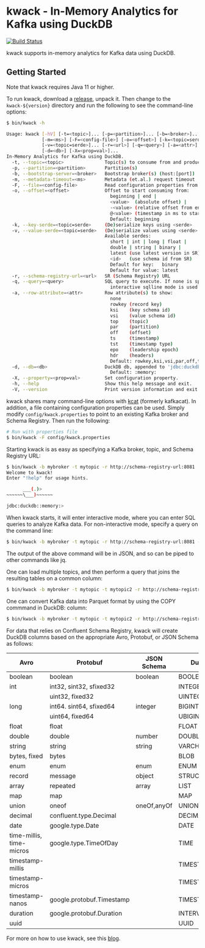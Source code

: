 
# kwack - In-Memory Analytics for Kafka using DuckDB

[![Build Status][github-actions-shield]][github-actions-link]

[github-actions-shield]: https://github.com/rayokota/kwack/workflows/build/badge.svg?branch=master
[github-actions-link]: https://github.com/rayokota/kwack/actions

kwack supports in-memory analytics for Kafka data using DuckDB.

## Getting Started

Note that kwack requires Java 11 or higher. 

To run kwack, download a [release](https://github.com/rayokota/kwack/releases), unpack it.
Then change to the `kwack-${version}` directory and run the following to see the command-line options:

```bash
$ bin/kwack -h

Usage: kwack [-hV] [-t=<topic>]... [-p=<partition>]... [-b=<broker>]...
             [-m=<ms>] [-F=<config-file>] [-o=<offset>] [-k=<topic=serde>]...
             [-v=<topic=serde>]... [-r=<url>] [-q=<query>] [-a=<attr>]...
             [-d=<db>] [-X=<prop=val>]...
In-Memory Analytics for Kafka using DuckDB.
  -t, --topic=<topic>               Topic(s) to consume from and produce to
  -p, --partition=<partition>       Partition(s)
  -b, --bootstrap-server=<broker>   Bootstrap broker(s) (host:[port])
  -m, --metadata-timeout=<ms>       Metadata (et.al.) request timeout
  -F, --file=<config-file>          Read configuration properties from file
  -o, --offset=<offset>             Offset to start consuming from:
                                      beginning | end |
                                      <value>  (absolute offset) |
                                      -<value> (relative offset from end)
                                      @<value> (timestamp in ms to start at)
                                      Default: beginning
  -k, --key-serde=<topic=serde>     (De)serialize keys using <serde>
  -v, --value-serde=<topic=serde>   (De)serialize values using <serde>
                                    Available serdes:
                                      short | int | long | float |
                                      double | string | binary |
                                      latest (use latest version in SR) |
                                      <id>   (use schema id from SR)
                                      Default for key:   binary
                                      Default for value: latest
  -r, --schema-registry-url=<url>   SR (Schema Registry) URL
  -q, --query=<query>               SQL query to execute. If none is specified,
                                      interactive sqlline mode is used
  -a, --row-attribute=<attr>        Row attribute(s) to show:
                                      none
                                      rowkey (record key)
                                      ksi    (key schema id)
                                      vsi    (value schema id)
                                      top    (topic)
                                      par    (partition)
                                      off    (offset)
                                      ts     (timestamp)
                                      tst    (timestamp type)
                                      epo    (leadership epoch)
                                      hdr    (headers)
                                      Default: rowkey,ksi,vsi,par,off,ts,hdr
  -d, --db=<db>                     DuckDB db, appended to 'jdbc:duckdb:'
                                      Default: :memory:
  -X, --property=<prop=val>         Set configuration property.
  -h, --help                        Show this help message and exit.
  -V, --version                     Print version information and exit.
```

kwack shares many command-line options with [kcat](https://github.com/edenhill/kcat) (formerly kafkacat).
In addition, a file containing configuration properties can be used.  Simply modify 
`config/kwack.properties` to point to an existing Kafka broker and Schema
Registry. Then run the following:

```bash
# Run with properties file
$ bin/kwack -F config/kwack.properties
```

Starting kwack is as easy as specifying a Kafka broker, topic, and Schema Registry URL:

```bash
$ bin/kwack -b mybroker -t mytopic -r http://schema-registry-url:8081
Welcome to kwack!
Enter "!help" for usage hints.

      ___(.)>
~~~~~~\___)~~~~~~

jdbc:duckdb::memory:>
```

When kwack starts, it will enter interactive mode, where you can enter SQL queries 
to analyze Kafka data.  For non-interactive mode, specify a query on the command line:

```bash
$ bin/kwack -b mybroker -t mytopic -r http://schema-registry-url:8081 -q "SELECT * FROM mytopic"
```

The output of the above command will be in JSON, and so can be piped to other commands like jq.

One can load multiple topics, and then perform a query that joins the resulting tables on a common 
column:

```bash
$ bin/kwack -b mybroker -t mytopic -t mytopic2 -r http://schema-registry-url:8081 -q "SELECT * FROM mytopic JOIN mytopic2 USING (col1)"
```

One can convert Kafka data into Parquet format by using the COPY commmand in DuckDB:
column:

```bash
$ bin/kwack -b mybroker -t mytopic -t mytopic2 -r http://schema-registry-url:8081 -q "COPY mytopic to 'mytopic.parquet' (FORMAT 'parquet')"
```

For data that relies on Confluent Schema Registry, kwack will create DuckDB columns based on
the appropriate Avro, Protobuf, or JSON Schema as follows:

|Avro | Protobuf | JSON Schema | DuckDB |
|-----|----------|-------------|--------|
|boolean | boolean | boolean | BOOLEAN |
|int | int32, sint32, sfixed32 || INTEGER |
|| uint32, fixed32 || UINTEGER |
|long | int64. sint64, sfixed64 | integer | BIGINT |
|| uint64, fixed64 || UBIGINT |
|float | float || FLOAT |
|double | double | number | DOUBLE |
|string | string | string | VARCHAR |
|bytes, fixed | bytes || BLOB |
|enum | enum| enum | ENUM |
|record | message | object | STRUCT |
|array | repeated | array | LIST |
|map | map || MAP |
|union | oneof | oneOf,anyOf | UNION |
|decimal | confluent.type.Decimal || DECIMAL |
|date | google.type.Date || DATE |
|time-millis, time-micros | google.type.TimeOfDay || TIME |
|timestamp-millis ||| TIMESTAMP_MS |
|timestamp-micros ||| TIMESTAMP |
|timestamp-nanos | google.protobuf.Timestamp || TIMESTAMP_NS |
|duration | google.protobuf.Duration || INTERVAL |
|uuid ||| UUID |

For more on how to use kwack, see this [blog](todo).